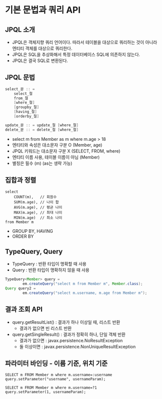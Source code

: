 # 기본 문법과 쿼리 API
## JPQL 소개
- JPQL은 객체지향 쿼리 언어이다. 따라서 테이블을 대상으로 쿼리하는 것이 
아니라 엔티티 객체를 대상으로 쿼리한다.
- JPQL은 SQL을 추상화해서 특정 데이터베이스 SQL에 의존하지 않는다.
- JPQL은 결국 SQL로 변환된다.

## JPQL 문법
```java
select_문 :: =
    select_절
    from_절
    [where_절]
    [groupby_절]
    [having_절]
    [orderby_절]

update_문 :: = update_절 [where_절]
delete_문 :: = delete_절 [where_절]
```
- select m from Member as m where m.age > 18
- 엔티티와 속성은 대소문자 구분 O (Member, age)
- JPQL 키워드는 대소문자 구분 X (SELECT, FROM, where)
- 엔티티 이름 사용, 테이블 이름이 아님 (Member)
- 별칭은 필수 (m) (as는 생략 가능)

## 집합과 정렬
```jpaql
select
    COUNT(m),   // 회원수
    SUM(m.age), // 나이 합
    AVG(m.age), // 평균 나이
    MAX(m.age), // 최대 나이
    MIN(m.age)  // 최소 나이
from Member m
```
- GROUP BY, HAVING
- ORDER BY

## TypeQuery, Query
- TypeQuery : 반환 타입이 명확할 때 사용
- Query : 반환 타입이 명확하지 않을 때 사용

```java
TypeQuery<Member> query =
        em.createQuery("select m from Member m", Member.class);
Query query2 =
        em.createQuery("select m.username, m.age from Member m");
```

## 결과 조회 API
- query.getResultList() : 결과가 하나 이상일 때, 리스트 반환
    - 결과가 없으면 빈 리스트 반환
- query.getSingleResult() : 결과가 정확히 하나, 단일 객체 반환
    - 결과가 없으면 : javax.persistence.NoResultException
    - 둘 이상이면 : javax.persistence.NonUniqueResultException

## 파라미터 바인딩 - 이름 기준, 위치 기준
```
SELECT m FROM Member m where m.username=:username
query.setParameter("username", usernameParam);
```
```
SELECT m FROM Member m where m.username=?1
query.setParameter(1, usernameParam);
```